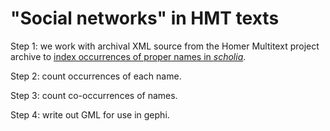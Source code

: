 # "Social networks" in HMT texts


Step 1:  we work with archival XML source from the Homer Multitext project archive to [index occurrences of proper names in *scholia*](./indexNetwork.md).


Step 2:  count occurrences of each name.

Step 3:  count co-occurrences of names.

Step 4:  write out GML for use in gephi.
